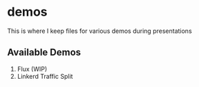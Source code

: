 # demos
This is where I keep files for various demos during presentations

## Available Demos
1. Flux (WIP)
2. Linkerd Traffic Split
